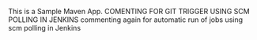 This is a Sample Maven App. 
COMENTING FOR GIT TRIGGER USING SCM POLLING IN JENKINS 
commenting again for automatic run of jobs using scm polling in Jenkins
